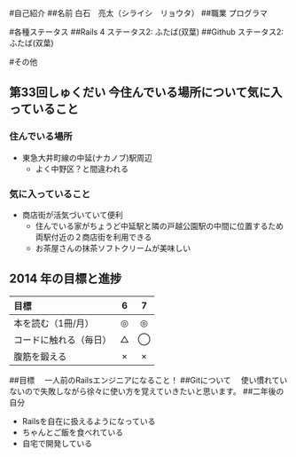 #自己紹介
##名前
  白石　亮太（シライシ　リョウタ）
##職業
  プログラマ

#各種ステータス
##Rails 4
  ステータス2: ふたば(双葉)
##Github
  ステータス2: ふたば(双葉)

#その他
## 第33回しゅくだい 今住んでいる場所について気に入っていること
### 住んでいる場所
   - 東急大井町線の中延(ナカノブ)駅周辺
       - よく中野区？と間違われる
### 気に入っていること
   - 商店街が活気づいていて便利
       - 住んでいる家がちょうど中延駅と隣の戸越公園駅の中間に位置するため  
         両駅付近の２商店街を利用できる
       - お茶屋さんの抹茶ソフトクリームが美味しい

## 2014 年の目標と進捗
| 目標 | 6 | 7 |
| :--- | :-: | :-: |
| 本を読む（1冊/月） | ◎ | ◎ |
| コードに触れる（毎日） | △ | ◯ |
| 腹筋を鍛える | × | × |

##目標
　一人前のRailsエンジニアになること！
##Gitについて
　使い慣れていないので失敗しながら徐々に使い方を覚えていきたいと思います。
##二年後の自分
  * Railsを自在に扱えるようになっている
  * ちゃんとご飯を食べれている
  * 自宅で開発している


